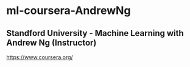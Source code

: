 # ml-coursera-AndrewNg

## Standford University - Machine Learning with Andrew Ng (Instructor)


https://www.coursera.org/
